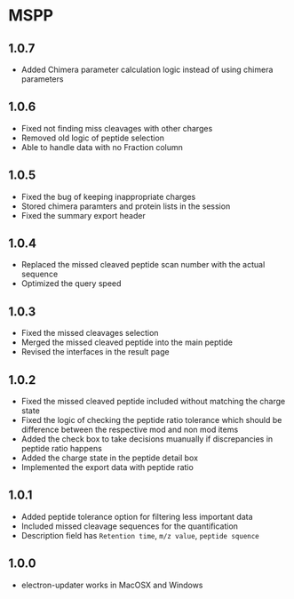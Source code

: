 # MSPP

## 1.0.7
- Added Chimera parameter calculation logic instead of using chimera parameters

## 1.0.6
- Fixed not finding miss cleavages with other charges
- Removed old logic of peptide selection
- Able to handle data with no Fraction column

## 1.0.5
- Fixed the bug of keeping inappropriate charges
- Stored chimera paramters and protein lists in the session
- Fixed the summary export header

## 1.0.4
- Replaced the missed cleaved peptide scan number with the actual sequence
- Optimized the query speed

## 1.0.3
- Fixed the missed cleavages selection
- Merged the missed cleaved peptide into the main peptide
- Revised the interfaces in the result page

## 1.0.2
- Fixed the missed cleaved peptide included without matching the charge state
- Fixed the logic of checking the peptide ratio tolerance which should be difference between the respective mod and non mod items
- Added the check box to take decisions muanually if discrepancies in peptide ratio happens
- Added the charge state in the peptide detail box
- Implemented the export data with peptide ratio

## 1.0.1
- Added peptide tolerance option for filtering less important data
- Included missed cleavage sequences for the quantification
- Description field has ```Retention time```, ```m/z value```, ```peptide squence```

## 1.0.0
- electron-updater works in MacOSX and Windows
